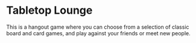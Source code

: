 # Tabletop Lounge

This is a hangout game where you can choose from a selection of classic board and card games, and play against your friends or meet new people.
